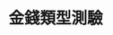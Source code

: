 
# 金錢類型測驗

<el-card>
    <el-form>
        <el-row>
            <el-col>
                 <el-form-item label="出生年" required>
                        <econSelect v-model="profile.yearOfBirth" @change="calculateProfile()" style="width: 130px"
                            :options="birthYearOptions">
                        </econSelect>
                    </el-form-item>
            </el-col>
        </el-row>
    </el-form>
</el-card>

<script setup>
const optionsGroups = [
    {
        options:{
            {
            text: '',
            value: 'a'
        },
        {

        },
        {
            text: '',
            value: 'b'
        },
        {
            
        },
        {
            text: '',
            value: 'c'
        },
        {
            text: '',
            value: 'd'
        }
        }
    }
]
</script>